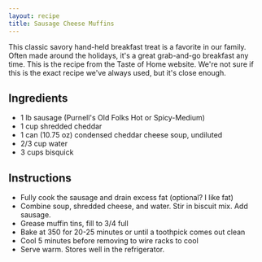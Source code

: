 ```yaml
---
layout: recipe
title: Sausage Cheese Muffins
---
```


This classic savory hand-held breakfast treat is a favorite in our family. Often made around the holidays, it's a great grab-and-go breakfast any time. This is the recipe from the Taste of Home website. We're not sure if this is the exact recipe we've always used, but it's close enough.

## Ingredients
- 1 lb sausage (Purnell's Old Folks Hot or Spicy-Medium)
- 1 cup shredded cheddar 
- 1 can (10.75 oz) condensed cheddar cheese soup, undiluted
- 2/3 cup water
- 3 cups bisquick

## Instructions
- Fully cook the sausage and drain excess fat (optional? I like fat)
- Combine soup, shredded cheese, and water. Stir in biscuit mix. Add sausage.
- Grease muffin tins, fill to 3/4 full
- Bake at 350 for 20-25 minutes or until a toothpick comes out clean
- Cool 5 minutes before removing to wire racks to cool
- Serve warm. Stores well in the refrigerator.
